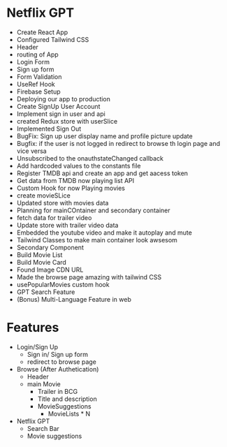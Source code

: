 # Netflix GPT

- Create React App
- Configured Tailwind CSS
- Header
- routing of App
- Login Form
- Sign up form
- Form Validation
- UseRef Hook
- Firebase Setup
- Deploying our app to production
- Create SignUp User Account
- Implement sign in user and api
- created Redux store with userSlice
- Implemented Sign Out
- BugFix: Sign up user display name and profile picture update
- Bugfix: if the user is not logged in redirect to browse th login page and vice versa
- Unsubscribed to the onauthstateChanged callback
- Add hardcoded values to the constants file
- Register TMDB api and create an app and get aacess token
- Get data from TMDB now playing list API
- Custom Hook for now Playing movies 
- create movieSLice
- Updated store with movies data
- Planning for mainCOntainer and secondary container
- fetch data for trailer video
- Update store with trailer video data
- Embedded the youtube video and make it autoplay and mute
- Tailwind Classes to make main container look awsesom
- Secondary Component
- Build Movie List
- Build Movie Card
- Found Image CDN URL
- Made the browse page amazing with tailwind CSS
- usePopularMovies custom hook
- GPT Search Feature
- (Bonus) Multi-Language Feature in web

# Features
- Login/Sign Up
    - Sign in/ Sign up form
    - redirect to browse page
- Browse (After Authetication)
    - Header
    - main Movie
        - Trailer in BCG
        - Title and description
        - MovieSuggestions
            - MovieLists * N
- Netflix GPT
    - Search Bar
    - Movie suggestions
